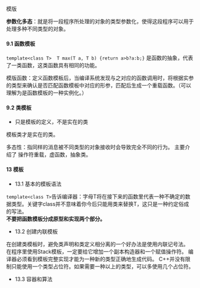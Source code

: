 模版

**参数化多态**：就是将一段程序所处理的对象的类型参数化，使得这段程序可以用于处理多种不同类型的对象。

####  9.1 函数模板
`template<class T>  T max(T a, T b) {return a>b?a:b;}`
是函数的抽象，代表了一类函数，这类函数具有相同的功能。

模版函数：定义函数模板后，当编译系统发现与之对应的函数调用时，将根据实参的类型来确认是否匹配函数模板中对应的形参，匹配后生成一个重载函数。（可以理解为是函数模板的一种实例化。）


#### 9.2 类模板
+ 只是模板的定义，不是实在的类

模板类才是实在的类。



多态性：指同样的消息被不同类型的对象接收时会导致完全不同的行为。
主要介绍了  操作符重载，虚函数，抽象类。


#### 13 模板
+ 13.1 基本的模板语法

`template<class T>`告诉编译器：字母T将在接下来的函数里代表一种不确定的数据类型。关键字class并不意味着你今后只能用类来替换T，这只是一种约定俗成的写法。  
**不要把函数模板分成原型和实现两个部分。**

+ 13.2 创建内联模板

在创建类模板时，避免类声明和类定义相分离的一个好办法是使用内联记号法。  
在程序里使用Stack模板，一定要给它增加一个副本构造器和一个赋值操作符。
编译器必须看到模板完整实现才能为一种新的类型正确地生成代码。
C++并没有限制只能使用一个类型占位符。如果需要一种以上的类型，可以多使用几个占位符。

+ 13.3 容器和算法